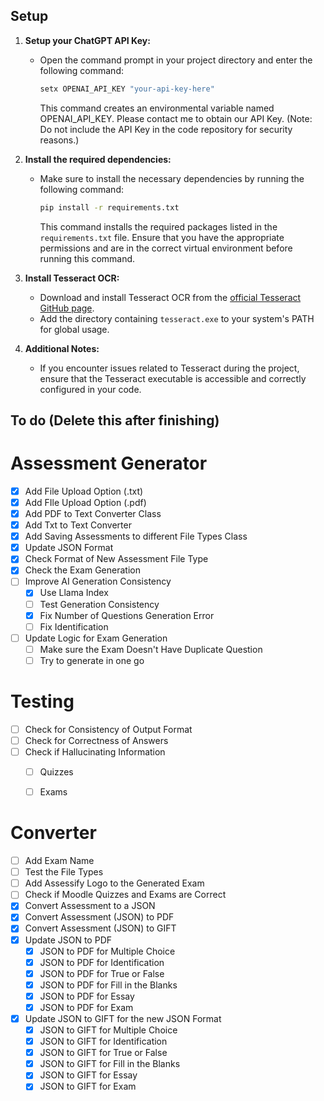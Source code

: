 ## Setup 
1. **Setup your ChatGPT API Key:**
   - Open the command prompt in your project directory and enter the following command:
     ```bash
     setx OPENAI_API_KEY "your-api-key-here"
     ```
     This command creates an environmental variable named OPENAI_API_KEY. Please contact me to obtain our API Key. 
     (Note: Do not include the API Key in the code repository for security reasons.)

2. **Install the required dependencies:**
   - Make sure to install the necessary dependencies by running the following command:
     ```bash
     pip install -r requirements.txt
     ```
     This command installs the required packages listed in the `requirements.txt` file. Ensure that you have the appropriate permissions and are in the correct virtual environment before running this command.

3. **Install Tesseract OCR:**
   - Download and install Tesseract OCR from the [official Tesseract GitHub page](https://github.com/tesseract-ocr/tesseract).
   - Add the directory containing `tesseract.exe` to your system's PATH for global usage.

4. **Additional Notes:**
   - If you encounter issues related to Tesseract during the project, ensure that the Tesseract executable is accessible and correctly configured in your code.

## To do (Delete this after finishing)
# Assessment Generator
- [X] Add File Upload Option (.txt)
- [X] Add FIle Upload Option (.pdf)
- [X] Add PDF to Text Converter Class
- [X] Add Txt to Text Converter
- [X] Add Saving Assessments to different File Types Class
- [X] Update JSON Format
- [X] Check Format of New Assessment File Type
- [X] Check the Exam Generation
- [ ] Improve AI Generation Consistency
   - [X] Use Llama Index
   - [ ] Test Generation Consistency
   - [X] Fix Number of Questions Generation Error
   - [ ] Fix Identification
- [ ] Update Logic for Exam Generation
   - [ ] Make sure the Exam Doesn't Have Duplicate Question
   - [ ] Try to generate in one go

# Testing
- [ ] Check for Consistency of Output Format
- [ ] Check for Correctness of Answers
- [ ] Check if Hallucinating Information
    - [ ] Quizzes
    - [ ] Exams


# Converter
- [ ] Add Exam Name
- [ ] Test the File Types
- [ ] Add Assessify Logo to the Generated Exam
- [ ] Check if Moodle Quizzes and Exams are Correct
- [X] Convert Assessment to a JSON
- [X] Convert Assessment (JSON) to PDF
- [X] Convert Assessment (JSON) to GIFT
- [X] Update JSON to PDF
   - [X] JSON to PDF for Multiple Choice
   - [X] JSON to PDF for Identification
   - [X] JSON to PDF for True or False
   - [X] JSON to PDF for Fill in the Blanks
   - [X] JSON to PDF for Essay
   - [X] JSON to PDF for Exam
- [X] Update JSON to GIFT for the new JSON Format
   - [X] JSON to GIFT for Multiple Choice
   - [X] JSON to GIFT for Identification
   - [X] JSON to GIFT for True or False
   - [X] JSON to GIFT for Fill in the Blanks
   - [X] JSON to GIFT for Essay
   - [X] JSON to GIFT for Exam